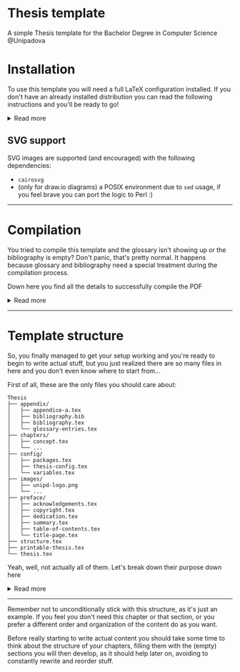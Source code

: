 # Thesis template
A simple Thesis template for the Bachelor Degree in Computer Science @Unipadova

# Installation
To use this template you will need a full LaTeX configuration installed.
If you don't have an already installed distribution you can read the following instructions and you'll be ready to go!

<details>
<summary>Read more</summary>

## TeX Live installation
You can use whatever you want to compile your thesis, but one of the most straightforward ways is using TeX Live.
It should be available on every platform you use and comes with a lot of packages and tools.

There are downloads for [Windows](https://mirror.ctan.org/systems/texlive/tlnet/install-tl-windows.exe) and [macOS](https://mirror.ctan.org/systems/mac/mactex/MacTeX.pkg), or instead you can install it using your favorite package manager:
```bash
sudo apt install texlive-full
```
```bash
sudo pacman -S texlive-most
```
```bash
sudo dnf install texlive-scheme-full
```
```bash
brew install basictex
```
```powershell
choco install texlive
```

## Configuration for TeX Live
This template is pretty big and complex, therefore it requires a lot of specific packages that may not be shipped with your installation of TeX Live by default.

Here's the complete list of packages that you'll need, in order to be able to successfully compile your thesis:
- pdfx
- xcolor
- xmpincl
- caption
- changepage
- csquotes
- emptypage
- epigraph
- nextpage
- eurosym
- layaureo
- listings
- microtype
- mparhack
- relsize
- quoting
- booktabs
- glossaries
- glossaries-italian
- glossaries-english
- biber
- biblatex
- babel
- babel-italian
- cm-super
- greek-fontenc
- latexmk
- fancyhdr

You can install them manually using the TeX Live Manager (good luck!), or using the CLI utility counterpart `tlmgr`

Just copy and paste the following command in your terminal.
```bash
sudo tlmgr update --self
sudo tlmgr update --all
sudo tlmgr install pdfx xcolor xmpincl caption changepage csquotes emptypage epigraph nextpage eurosym layaureo listings microtype mparhack relsize quoting booktabs glossaries glossaries-italian glossaries-english biber biblatex babel babel-italian cm-super greek-fontenc latexmk fancyhdr
```

As you can see `tlmgr` asks for admin rights, so you'll need to use `sudo` on Linux/macOS, while on Windows you have to [open a command prompt instance as admin](https://www.makeuseof.com/windows-run-command-prompt-admin/) and omit the `sudo` at the beginning of the lines.

</details>

## SVG support

SVG images are supported (and encouraged) with the following dependencies:

- `cairosvg`
- (only for draw.io diagrams) a POSIX environment due to `sed` usage, if you feel brave you can port the logic to Perl :)

---

# Compilation
You tried to compile this template and the glossary isn't showing up or the bibliography is empty? Don't panic, that's pretty normal.
It happens because glossary and bibliography need a special treatment during the compilation process.

Down here you find all the details to successfully compile the PDF

<details>
<summary>Read more</summary>

## Latexmk
In order to get the complete PDF of your thesis, with all the rings and bells of glossaries and bibliographies you need to compile using latexmk with the following command:
```bash
latexmk thesis.tex
```

Latexmk is a powerful tool and allows you to do some other interesting stuff too, see `latexmk -help`.
Most notably, if something feels wrong in the produced PDF you may want to force a full recompilation, using the `-g` (or the more aggressive `-gg`) option.

## Yeah ok, cool, but I don't want to always compile from the terminal
You can tell your LaTeX editor to compile using latexmk by default.

### VS Code + TeX Workshop extension
This template comes with a [`settings.json`](.vscode/settings.json) file, that sets latexmk as the default command to compile the PDF.
Everything should work fine out of the box.

### TeXStudio
Read the first 3 points of [this guide](https://latex.ti.bfh.ch/doc_gettingStarted/configuration/texstudio.html).

</details>

---

# Template structure
So, you finally managed to get your setup working and you're ready to begin to write actual stuff, but you just realized there are so many files in here and you don't even know where to start from...

First of all, these are the only files you should care about:
```
Thesis
├── appendix/
│   ├── appendice-a.tex
│   ├── bibliography.bib
│   ├── bibliography.tex
│   └── glossary-entries.tex
├── chapters/
│   ├── concept.tex
│   └── ...
├── config/
│   ├── packages.tex
│   ├── thesis-config.tex
│   └── variables.tex
├── images/
│   ├── unipd-logo.png
│   └── ...
├── preface/
│   ├── acknowledgements.tex
│   ├── copyright.tex
│   ├── dedication.tex
│   ├── summary.tex
│   ├── table-of-contents.tex
│   └── title-page.tex
├── structure.tex
├── printable-thesis.tex
└── thesis.tex
```

Yeah, well, not actually all of them. Let's break down their purpose down here

<details>
<summary>Read more</summary>

- `config/`
    - `variables.tex`: the first file you want to look into.
    It defines all the variables that will be used to automatically fill some contents of the document, such as the title, your name, your professor etc.
    It also fills the final PDF file metadata fields.
    - `thesis-config.tex`: some custom commands definitions and package-specific configurations.
    If you feel adventurous enough you can tune them to your preferences, but the provided ones should be ok
    - `packages.tex`: should be pretty much self-explanatory.
    Just the declaration of all the packages used in the project.
    Nothing relevant to see here
- `preface/`: all those pages you find before the actual chapters are gathered here:
    - `summary.tex`: in here you briefly explain what the thesis is about.
    You shouldn't spend much effort on this, just look at what's already in there and adapt it to your experience
    - `acknowledgements.tex`: should be clear by itself. Just remember to thank your professor first
    - `dedication.tex`: contains a small dedication with famous quote
    - `title-page.tex`: declares the structure of the front page.
    Everything is automatic and the various names, such as your name, you thesis title, your professor etc get filled from those variables you set in `config/variables.tex`.
    If your thesis has a very long title you may need to slightly adjust some spacing, in order to keep a decent layout
    - `table-of-contents.tex`: generates the table of contents. Nothing to see here
    - `copyright.tex`: it's nothing special, just that blank page with copyright
- `chapters/`: the real stuff is placed here.
This is the directory you will spend most of your time in, writing the main content.
You will already find some example chapters in there, which are meant to show you how to use the template and to give an example of the structure of a thesis. \
Use file names that reflect the content of the chapter, avoid calling them `chapter-03.tex`.
When creating, deleting or editing chapters remember that you have to put them in `structure.tex` too
- `structure.tex`: this doesn't contain any actual content at all.
It just sets down the structure of the document, importing other files in the right order.
You may occasionally need to put some new chapters you will write, but apart from that there's not much to do here
- `thesis.tex`: the root file of your thesis. As you can read above it is the only file to compile, in order to get the final PDF. Nothing more to say
- `printable-thesis.tex`: yet another root file.
When compiled, this one produces a version that is more fit to be printed as an elegant sweet physical copy, than to be viewed on your favorite PDF reader.
It provides asymmetrical margins, chapters openings on the right and no links highlighting
- `images/`: where the template will look for images, when including one
- `appendix/`: contains the last chapters, such as custom appendix chapters, bibliography and glossary
    - `bibliography.bib`: where you put actual bibliography content
    - `glossary-entries.tex:` where you put your glossary definitions, following the syntax of the example terms
    - `bibliography.tex`: the automatic structure of bibliography. No need to change anything here

</details>

---

Remember not to unconditionally stick with this structure, as it's just an example.
If you feel you don't need this chapter or that section, or you prefer a different order and organization of the content do as you want.

Before really starting to write actual content you should take some time to think about the structure of your chapters, filling them with the (empty) sections you will then develop, as it should help later on, avoiding to constantly rewrite and reorder stuff.
